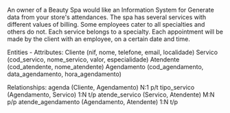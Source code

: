 An owner of a Beauty Spa would like an Information System for
Generate data from your store's attendances. The spa has several services with different values
of billing. Some employees cater to all specialties and others do not. Each service
belongs to a specialty. Each appointment will be made by the client with an employee,
on a certain date and time.

Entities - Attributes:
Cliente (nif, nome, telefone, email, localidade)
Servico (cod_servico, nome_servico, valor, especialidade)
Atendente (cod_atendente, nome_atendente)
Agendamento (cod_agendamento, data_agendamento, hora_agendamento)

Relationships:
agenda (Cliente, Agendamento) N:1 p/t
tipo_servico (Agendamento, Servico) 1:N t/p
atende_servico (Servico, Atendente) M:N p/p
atende_agendamento (Agendamento, Atendente) 1:N t/p